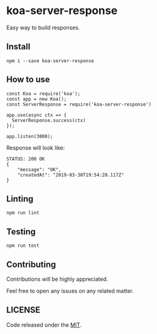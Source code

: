 # koa-server-response

Easy way to build responses.

## Install

`npm i --save koa-server-response`

## How to use

```
const Koa = require('koa');
const app = new Koa();
const ServerResponse = require('koa-server-response')

app.use(async ctx => {
  ServerResponse.success(ctx)
});

app.listen(3000);
```

Response will look like:

```
STATUS: 200 OK
{
    "message": "OK",
    "createdAt": "2019-03-30T19:54:28.117Z"
}
```

## Linting

`npm run lint`

## Testing

`npm run test`

## Contributing

Contributions will be highly appreciated.

Feel free to open any issues on any related matter.

## LICENSE

Code released under the [MIT](./LICENSE).
